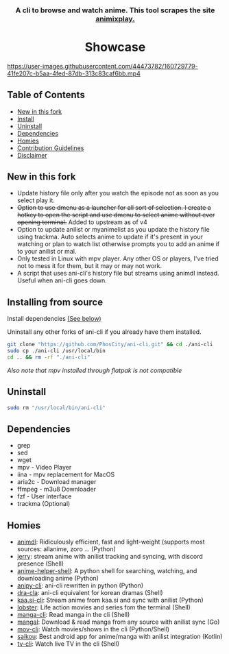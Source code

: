 <h3 align="center">
A cli to browse and watch anime. This tool scrapes the site <a href="https://animixplay.to/">animixplay.</a>
</h3>
	
<h1 align="center">
	Showcase
</h1>

https://user-images.githubusercontent.com/44473782/160729779-41fe207c-b5aa-4fed-87db-313c83caf6bb.mp4

## Table of Contents

- [New in this fork](#New-in-this-fork)
- [Install](#Installing-from-source)
- [Uninstall](#Uninstall)
- [Dependencies](#Dependencies)
- [Homies](#Homies)
- [Contribution Guidelines](./CONTRIBUTING.md)
- [Disclaimer](./disclaimer.md)

## New in this fork

- Update history file only after you watch the episode not as soon as you select play it.
- ~~Option to use dmenu as a launcher for all sort of selection. I create a hotkey to open the script and use dmenu to select anime without ever opening terminal.~~ Added to upstream as of v4
- Option to update anilist or myanimelist as you update the history file using trackma. Auto selects anime to update if it's present in your watching or plan to watch list otherwise prompts you to add an anime if to your anilist or mal.
- Only tested in Linux with mpv player. Any other OS or players, I've tried not to mess it for them, but it may or may not work.
- A script that uses ani-cli's history file but streams using animdl instead. Useful when ani-cli goes down.

## Installing from source

Install dependencies [(See below)](#Dependencies)

Uninstall any other forks of ani-cli if you already have them installed.

```sh
git clone "https://github.com/PhosCity/ani-cli.git" && cd ./ani-cli
sudo cp ./ani-cli /usr/local/bin
cd .. && rm -rf "./ani-cli"
```

_Also note that mpv installed through flatpak is not compatible_

## Uninstall

```sh
sudo rm "/usr/local/bin/ani-cli"
```

## Dependencies

- grep
- sed
- wget
- mpv - Video Player
- iina - mpv replacement for MacOS
- aria2c - Download manager
- ffmpeg - m3u8 Downloader
- fzf - User interface
- trackma (Optional)

## Homies

- [animdl](https://github.com/justfoolingaround/animdl): Ridiculously efficient, fast and light-weight (supports most sources: allanime, zoro ... (Python)
- [jerry](https://github.com/justchokingaround/jerry): stream anime with anilist tracking and syncing, with discord presence (Shell)
- [anime-helper-shell](https://github.com/Atreyagaurav/anime-helper-shell): A python shell for searching, watching, and downloading anime (Python)
- [anipy-cli](https://github.com/sdaqo/anipy-cli): ani-cli rewritten in python (Python)
- [dra-cla](https://github.com/CoolnsX/dra-cla): ani-cli equivalent for korean dramas (Shell)
- [kaa.si-cli](https://github.com/Soviena/kaa.si-cli): Stream anime from kaa.si and sync with anilist (Python)
- [lobster](https://github.com/justchokingaround/lobster): Life action movies and series fom the terminal (Shell)
- [manga-cli](https://github.com/7USTIN/manga-cli): Read manga in the cli (Shell)
- [mangal](https://github.com/metafates/mangal): Download & read manga from any source with anilist sync (Go)
- [mov-cli](https://github.com/mov-cli/mov-cli): Watch movies/shows in the cli (Python/Shell)
- [saikou](https://github.com/saikou-app/saikou): Best android app for anime/manga with anilist integration (Kotlin)
- [tv-cli](https://github.com/Spaxly/tv-cli): Watch live TV in the cli (Shell)
